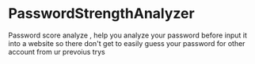 # PasswordStrengthAnalyzer
Password score analyze ,  help you analyze your password before input it into a website so there don't get to easily guess your password for other account from ur prevoius trys 
